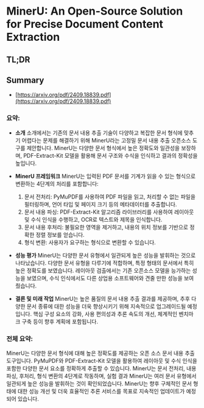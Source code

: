 # MinerU: An Open-Source Solution for Precise Document Content Extraction
## TL;DR
## Summary
- [https://arxiv.org/pdf/2409.18839.pdf](https://arxiv.org/pdf/2409.18839.pdf)

### 요약:

- **소개**
    소개에서는 기존의 문서 내용 추출 기술이 다양하고 복잡한 문서 형식에 맞추기 어렵다는 문제를 해결하기 위해 MinerU라는 고정밀 문서 내용 추출 오픈소스 도구를 제안합니다. MinerU는 다양한 문서 형식에서 높은 정확도와 일관성을 보장하며, PDF-Extract-Kit 모델을 활용해 문서 구조와 수식을 인식하고 결과의 정확성을 높입니다.

- **MinerU 프레임워크**
    MinerU는 입력된 PDF 문서를 기계가 읽을 수 있는 형식으로 변환하는 4단계의 처리를 포함합니다:
    1. 문서 전처리: PyMuPDF를 사용하여 PDF 파일을 읽고, 처리할 수 없는 파일을 필터링하며, 언어 타입 및 페이지 크기 등의 메타데이터를 추출합니다.
    2. 문서 내용 파싱: PDF-Extract-Kit 알고리즘 라이브러리를 사용하여 레이아웃 및 수식 인식을 수행하고, OCR로 텍스트와 제목을 인식합니다.
    3. 문서 내용 후처리: 불필요한 영역을 제거하고, 내용의 위치 정보를 기반으로 정확한 정렬 정보를 얻습니다.
    4. 형식 변환: 사용자가 요구하는 형식으로 변환할 수 있습니다.

- **성능 평가**
    MinerU는 다양한 문서 유형에서 일관되게 높은 성능을 발휘하는 것으로 나타났습니다. 다양한 문서 유형을 다루기에 적합하며, 특정 형태의 문서에서 특히 높은 정확도를 보였습니다. 레이아웃 검출에서는 기존 오픈소스 모델을 능가하는 성능을 보였으며, 수식 인식에서도 다른 상업용 소프트웨어와 견줄 만한 성능을 보여줬습니다.

- **결론 및 미래 작업**
    MinerU는 높은 품질의 문서 내용 추출 결과를 제공하며, 추후 다양한 문서 종류에 대한 성능을 더욱 향상시키기 위해 지속적으로 업그레이드될 예정입니다. 핵심 구성 요소의 강화, 사용 편의성과 추론 속도의 개선, 체계적인 벤치마크 구축 등이 향후 계획에 포함됩니다.

### 전체 요약:
MinerU는 다양한 문서 형식에 대해 높은 정확도를 제공하는 오픈 소스 문서 내용 추출 도구입니다. PyMuPDF와 PDF-Extract-Kit 모델을 활용하여 레이아웃 및 수식 인식을 포함한 다양한 문서 요소를 정확하게 추출할 수 있습니다. MinerU는 문서 전처리, 내용 파싱, 후처리, 형식 변환의 4단계로 작동하며, 실험 결과 MinerU는 여러 문서 유형에서 일관되게 높은 성능을 발휘하는 것이 확인되었습니다. MinerU는 향후 구체적인 문서 형태에 대한 성능 개선 및 더욱 효율적인 추론 서비스를 목표로 지속적인 업데이트가 예정되어 있습니다.